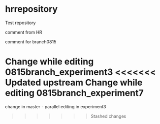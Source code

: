 hrrepository
============

Test repository

comment from HR

comment for branch0815

Change while editing 0815branch_experiment3
<<<<<<< Updated upstream
Change while editing 0815branch_experiment7
=======

change in master - parallel editing in experiment3
>>>>>>> Stashed changes
